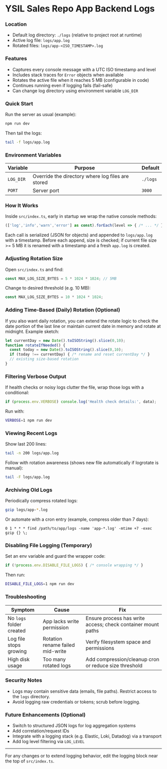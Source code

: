 # YSIL Sales Repo App Backend Logs

### Location

- Default log directory: `./logs` (relative to project root at runtime)
- Active log file: `logs/app.log`
- Rotated files: `logs/app-<ISO_TIMESTAMP>.log`

### Features

- Captures every console message with a UTC ISO timestamp and level
- Includes stack traces for `Error` objects when available
- Rotates the active file when it reaches 5 MB (configurable in code)
- Continues running even if logging fails (fail-safe)
- Can change log directory using environment variable `LOG_DIR`

### Quick Start

Run the server as usual (example):

```bash
npm run dev
```

Then tail the logs:

```bash
tail -f logs/app.log
```

### Environment Variables

| Variable | Purpose | Default |
|----------|---------|---------|
| `LOG_DIR` | Override the directory where log files are stored | `./logs` |
| `PORT` | Server port | `3000` |

### How It Works

Inside `src/index.ts`, early in startup we wrap the native console methods:

```ts
(['log','info','warn','error'] as const).forEach(level => { /* ... */ });
```

Each call is serialized (JSON for objects) and appended to `logs/app.log` with a timestamp. Before each append, size is checked; if current file size >= 5 MB it is renamed with a timestamp and a fresh `app.log` is created.

### Adjusting Rotation Size

Open `src/index.ts` and find:

```ts
const MAX_LOG_SIZE_BYTES = 5 * 1024 * 1024; // 5MB
```

Change to desired threshold (e.g. 10 MB):

```ts
const MAX_LOG_SIZE_BYTES = 10 * 1024 * 1024;
```

### Adding Time-Based (Daily) Rotation (Optional)

If you also want daily rotation, you can extend the rotate logic to check the date portion of the last line or maintain current date in memory and rotate at midnight. Example sketch:

```ts
let currentDay = new Date().toISOString().slice(0,10);
function rotateIfNeeded() {
  const today = new Date().toISOString().slice(0,10);
  if (today !== currentDay) { /* rename and reset currentDay */ }
  // existing size-based rotation
}
```

### Filtering Verbose Output

If health checks or noisy logs clutter the file, wrap those logs with a conditional:

```ts
if (process.env.VERBOSE) console.log('Health check details:', data);
```

Run with:

```bash
VERBOSE=1 npm run dev
```

### Viewing Recent Logs

Show last 200 lines:

```bash
tail -n 200 logs/app.log
```

Follow with rotation awareness (shows new file automatically if logrotate is manual):

```bash
tail -F logs/app.log
```

### Archiving Old Logs

Periodically compress rotated logs:

```bash
gzip logs/app-*.log
```

Or automate with a cron entry (example, compress older than 7 days):

```cron
0 1 * * * find /path/to/app/logs -name 'app-*.log' -mtime +7 -exec gzip {} \;
```

### Disabling File Logging (Temporary)

Set an env variable and guard the wrapper code:

```ts
if (!process.env.DISABLE_FILE_LOGS) { /* console wrapping */ }
```

Then run:

```bash
DISABLE_FILE_LOGS=1 npm run dev
```

### Troubleshooting

| Symptom | Cause | Fix |
|---------|-------|-----|
| No `logs` folder created | App lacks write permission | Ensure process has write access; check container mount paths |
| Log file stops growing | Rotation rename failed mid-write | Verify filesystem space and permissions |
| High disk usage | Too many rotated logs | Add compression/cleanup cron or reduce size threshold |

### Security Notes

- Logs may contain sensitive data (emails, file paths). Restrict access to the `logs` directory.
- Avoid logging raw credentials or tokens; scrub before logging.

### Future Enhancements (Optional)

- Switch to structured JSON logs for log aggregation systems
- Add correlation/request IDs
- Integrate with a logging stack (e.g. Elastic, Loki, Datadog) via a transport
- Add log level filtering via `LOG_LEVEL`

---

For any changes or to extend logging behavior, edit the logging block near the top of `src/index.ts`.
